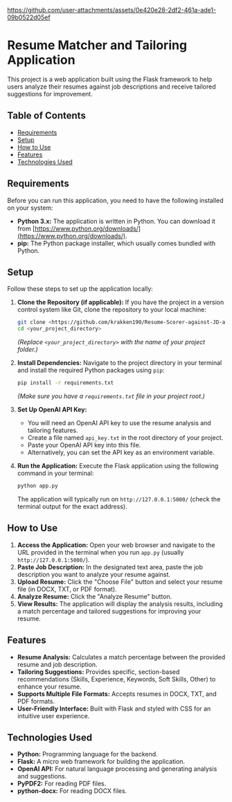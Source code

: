 https://github.com/user-attachments/assets/0e420e28-2df2-461a-ade1-09b0522d05ef


# Resume Matcher and Tailoring Application

This project is a web application built using the Flask framework to help users analyze their resumes against job descriptions and receive tailored suggestions for improvement.

## Table of Contents

- [Requirements](#requirements)
- [Setup](#setup)
- [How to Use](#how-to-use)
- [Features](#features)
- [Technologies Used](#technologies-used)

## Requirements

Before you can run this application, you need to have the following installed on your system:

* **Python 3.x:** The application is written in Python. You can download it from [https://www.python.org/downloads/](https://www.python.org/downloads/).
* **pip:** The Python package installer, which usually comes bundled with Python.

## Setup

Follow these steps to set up the application locally:

1.  **Clone the Repository (if applicable):** If you have the project in a version control system like Git, clone the repository to your local machine:
    ```bash
    git clone <https://github.com/krakken190/Resume-Scorer-against-JD-and-Tailoring>
    cd <your_project_directory>
    ```
    *(Replace `<your_project_directory>` with the name of your project folder.)*

2.  **Install Dependencies:** Navigate to the project directory in your terminal and install the required Python packages using `pip`:
    ```bash
    pip install -r requirements.txt
    ```
    *(Make sure you have a `requirements.txt` file in your project root.)*

3.  **Set Up OpenAI API Key:**
    * You will need an OpenAI API key to use the resume analysis and tailoring features.
    * Create a file named `api_key.txt` in the root directory of your project.
    * Paste your OpenAI API key into this file.
    * Alternatively, you can set the API key as an environment variable.

4.  **Run the Application:** Execute the Flask application using the following command in your terminal:
    ```bash
    python app.py
    ```
    The application will typically run on `http://127.0.0.1:5000/` (check the terminal output for the exact address).

## How to Use

1.  **Access the Application:** Open your web browser and navigate to the URL provided in the terminal when you run `app.py` (usually `http://127.0.0.1:5000/`).
2.  **Paste Job Description:** In the designated text area, paste the job description you want to analyze your resume against.
3.  **Upload Resume:** Click the "Choose File" button and select your resume file (in DOCX, TXT, or PDF format).
4.  **Analyze Resume:** Click the "Analyze Resume" button.
5.  **View Results:** The application will display the analysis results, including a match percentage and tailored suggestions for improving your resume.

## Features

* **Resume Analysis:** Calculates a match percentage between the provided resume and job description.
* **Tailoring Suggestions:** Provides specific, section-based recommendations (Skills, Experience, Keywords, Soft Skills, Other) to enhance your resume.
* **Supports Multiple File Formats:** Accepts resumes in DOCX, TXT, and PDF formats.
* **User-Friendly Interface:** Built with Flask and styled with CSS for an intuitive user experience.

## Technologies Used

* **Python:** Programming language for the backend.
* **Flask:** A micro web framework for building the application.
* **OpenAI API:** For natural language processing and generating analysis and suggestions.
* **PyPDF2:** For reading PDF files.
* **python-docx:** For reading DOCX files.
